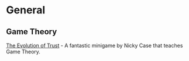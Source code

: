 # General

## Game Theory

[The Evolution of Trust](http://ncase.me/trust/) - A fantastic minigame by Nicky Case that teaches Game Theory.  